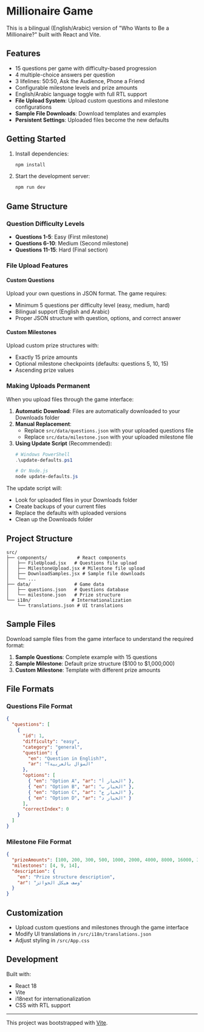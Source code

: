 # Millionaire Game

This is a bilingual (English/Arabic) version of "Who Wants to Be a Millionaire?" built with React and Vite.

## Features
- 15 questions per game with difficulty-based progression
- 4 multiple-choice answers per question
- 3 lifelines: 50:50, Ask the Audience, Phone a Friend
- Configurable milestone levels and prize amounts
- English/Arabic language toggle with full RTL support
- **File Upload System**: Upload custom questions and milestone configurations
- **Sample File Downloads**: Download templates and examples
- **Persistent Settings**: Uploaded files become the new defaults

## Getting Started

1. Install dependencies:
   ```powershell
   npm install
   ```
2. Start the development server:
   ```powershell
   npm run dev
   ```

## Game Structure

### Question Difficulty Levels
- **Questions 1-5**: Easy (First milestone)
- **Questions 6-10**: Medium (Second milestone) 
- **Questions 11-15**: Hard (Final section)

### File Upload Features

#### Custom Questions
Upload your own questions in JSON format. The game requires:
- Minimum 5 questions per difficulty level (easy, medium, hard)
- Bilingual support (English and Arabic)
- Proper JSON structure with question, options, and correct answer

#### Custom Milestones
Upload custom prize structures with:
- Exactly 15 prize amounts
- Optional milestone checkpoints (defaults: questions 5, 10, 15)
- Ascending prize values

### Making Uploads Permanent

When you upload files through the game interface:

1. **Automatic Download**: Files are automatically downloaded to your Downloads folder
2. **Manual Replacement**: 
   - Replace `src/data/questions.json` with your uploaded questions file
   - Replace `src/data/milestone.json` with your uploaded milestone file
3. **Using Update Script** (Recommended):
   ```powershell
   # Windows PowerShell
   .\update-defaults.ps1
   
   # Or Node.js
   node update-defaults.js
   ```

The update script will:
- Look for uploaded files in your Downloads folder
- Create backups of your current files
- Replace the defaults with uploaded versions
- Clean up the Downloads folder

## Project Structure
```
src/
├── components/           # React components
│   ├── FileUpload.jsx   # Questions file upload
│   ├── MilestoneUpload.jsx # Milestone file upload
│   ├── DownloadSamples.jsx # Sample file downloads
│   └── ...
├── data/                # Game data
│   ├── questions.json   # Questions database
│   └── milestone.json   # Prize structure
└── i18n/               # Internationalization
    └── translations.json # UI translations
```

## Sample Files

Download sample files from the game interface to understand the required format:

1. **Sample Questions**: Complete example with 15 questions
2. **Sample Milestone**: Default prize structure ($100 to $1,000,000)
3. **Custom Milestone**: Template with different prize amounts

## File Formats

### Questions File Format
```json
{
  "questions": [
    {
      "id": 1,
      "difficulty": "easy",
      "category": "general",
      "question": {
        "en": "Question in English?",
        "ar": "السؤال بالعربية؟"
      },
      "options": [
        { "en": "Option A", "ar": "الخيار أ" },
        { "en": "Option B", "ar": "الخيار ب" },
        { "en": "Option C", "ar": "الخيار ج" },
        { "en": "Option D", "ar": "الخيار د" }
      ],
      "correctIndex": 0
    }
  ]
}
```

### Milestone File Format
```json
{
  "prizeAmounts": [100, 200, 300, 500, 1000, 2000, 4000, 8000, 16000, 32000, 64000, 125000, 250000, 500000, 1000000],
  "milestones": [4, 9, 14],
  "description": {
    "en": "Prize structure description",
    "ar": "وصف هيكل الجوائز"
  }
}
```

## Customization
- Upload custom questions and milestones through the game interface
- Modify UI translations in `/src/i18n/translations.json`
- Adjust styling in `/src/App.css`

## Development

Built with:
- React 18
- Vite
- i18next for internationalization
- CSS with RTL support

---

This project was bootstrapped with [Vite](https://vitejs.dev/).
